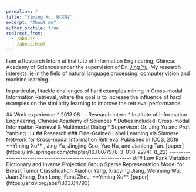```yaml
---
permalink: /
title: "Yiming Xu, 徐义明"
excerpt: "About me"
author_profile: true
redirect_from: 
  - /about/
  - /about.html
---
```


I am a Research Intern at Institute of Information Engineering, Chinese Academy of Sciences under the supervision of Dr. [Jing Yu](http://people.ucas.edu.cn/~jingyu). 
My research interests lie in the field of natural language processing, computer vision and machine learning. 

In particular, I tackle challenges of hard examples mining in Cross-modal Information Retrieval, where the goal is to increase the influence of hard examples on the similarity learning to improve the retrieval performance.

<!-- ## Education
* Henan University [09/2015 - 06/2019]
  * Bachelor of Engineering
  * Major in Computer Science and Technology
  * Overall GPA: 85.38/ 100
  * Major GPA: 89.21/100 --!>

## Work experience
* 2018.08 - : Research Intern
  * Institute of Information Engineering, Chinese Academy of Sciences 
  * Duties included: Cross-modal Information Retrieval & Multimodal Dialog
  * Supervisor: Dr. Jing Yu and Prof. Yanbing Liu

## Research

### Fine-Grained Label Learning via Siamese Network for Cross-modal Information Retrieval
Published in ICCS, 2019
**Yiming Xu** , Jing Yu, Jingjing Guo, Yue Hu, and Jianlong Tan.
[paper](https://link.springer.com/chapter/10.1007/978-3-030-22741-8_22)

--------------------------------------------------------------


### Low Rank Variation Dictionary and Inverse Projection Group Sparse Representation Model for Breast Tumor Classification
Xiaohui Yang, Xiaoying Jiang, Wenming Wu, Juan Zhang, Dan Long, Funa Zhou, **Yiming Xu**.
[paper](https://arxiv.org/abs/1803.04793)
